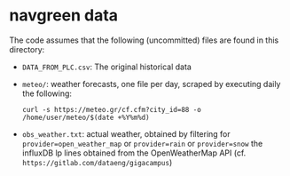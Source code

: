 # navgreen data

The code assumes that the following (uncommitted) files are found
in this directory:

* `DATA_FROM_PLC.csv`: The original historical data

* `meteo/`: weather forecasts, one file per day, scraped by executing
  daily the following:

  ``curl -s https://meteo.gr/cf.cfm?city_id=88 -o /home/user/meteo/$(date +%Y%m%d)``

* `obs_weather.txt`: actual weather, obtained by filtering for
  `provider=open_weather_map` or `provider=rain` or `provider=snow`
  the influxDB lp lines obtained from the OpenWeatherMap API
  (cf. `https://gitlab.com/dataeng/gigacampus`)

